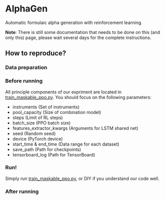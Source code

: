 # AlphaGen

Automatic formulaic alpha generation with reinforcement learning.

**Note**: There is still some documentation that needs to be done on this (and only this) page, please wait several days for the complete instructions.

## How to reproduce?

### Data preparation

### Before running

All principle components of our expriment are located in [train_maskable_ppo.py](train_maskable_ppo.py). You should focus on the following parameters:

- instruments (Set of instruments)
- pool_capacity (Size of combination model)
- steps (Limit of RL steps)
- batch_size (PPO batch size)
- features_extractor_kwargs (Arguments for LSTM shared net)
- seed (Random seed)
- device (PyTorch device)
- start_time & end_time (Data range for each dataset)
- save_path (Path for checkpoints)
- tensorboard_log (Path for TensorBoard)

### Run!

Simply run [train_maskable_ppo.py](train_maskable_ppo.py), or DIY if you understand our code well.

### After running


